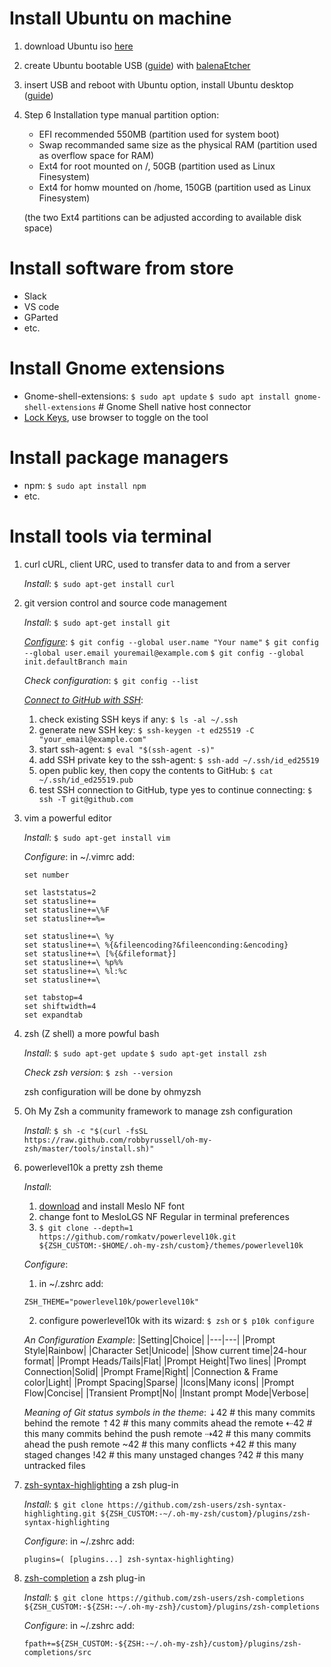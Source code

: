 # Install Ubuntu on machine
1. download Ubuntu iso [here](https://ubuntu.com/download/desktop)

2. create Ubuntu bootable USB ([guide](https://ubuntu.com/tutorials/create-a-usb-stick-on-windows#1-overview)) with [balenaEtcher](https://www.balena.io/etcher/) 

3. insert USB and reboot with Ubuntu option, install Ubuntu desktop ([guide](https://ubuntu.com/tutorials/install-ubuntu-desktop#1-overview))

4. Step 6 Installation type manual partition option: 
    - EFI recommended 550MB (partition used for system boot)
    - Swap recommanded same size as the physical RAM (partition used as overflow space for RAM)
    - Ext4 for root mounted on /, 50GB (partition used as Linux Finesystem)
    - Ext4 for homw mounted on /home, 150GB (partition used as Linux Finesystem)

    (the two Ext4 partitions can be adjusted according to available disk space)


# Install software from store
- Slack
- VS code
- GParted
- etc.

# Install Gnome extensions
- Gnome-shell-extensions: 
    `$ sudo apt update`
    `$ sudo apt install gnome-shell-extensions`     # Gnome Shell native host connector
- [Lock Keys](https://extensions.gnome.org/extension/36/lock-keys/), use browser to toggle on the tool

# Install package managers
- npm: `$ sudo apt install npm`
- etc.


# Install tools via terminal
1. curl
    cURL, client URC, used to transfer data to and from a server

    *Install*:
        `$ sudo apt-get install curl`

2. git
    version control and source code management

    *Install*:
        `$ sudo apt-get install git`
    
    *[Configure](https://git-scm.com/book/en/v2/Getting-Started-First-Time-Git-Setup)*:
        `$ git config --global user.name "Your name"`
        `$ git config --global user.email youremail@example.com`
        `$ git config --global init.defaultBranch main`

    *Check configuration*:
        `$ git config --list`
    
    *[Connect to GitHub with SSH](https://docs.github.com/en/authentication/connecting-to-github-with-ssh)*:
    1. check existing SSH keys if any: `$ ls -al ~/.ssh`
    2. generate new SSH key: `$ ssh-keygen -t ed25519 -C "your_email@example.com"`
    3. start ssh-agent: `$ eval "$(ssh-agent -s)"`
    4. add SSH private key to the ssh-agent: `$ ssh-add ~/.ssh/id_ed25519`
    5. open public key, then copy the contents to GitHub: `$ cat ~/.ssh/id_ed25519.pub`
    6. test SSH connection to GitHub, type yes to continue connecting: `$ ssh -T git@github.com`
      

3. vim
    a powerful editor

    *Install*:
        `$ sudo apt-get install vim`

    *Configure*:
    in ~/.vimrc add:
    ```
    set number
    
    set laststatus=2
    set statusline+=
    set statusline+=\%F
    set statusline+=%=
    
    set statusline+=\ %y
    set statusline+=\ %{&fileencoding?&fileenconding:&encoding}
    set statusline+=\ [%{&fileformat}]
    set statusline+=\ %p%%
    set statusline+=\ %l:%c
    set statusline+=\
    
    set tabstop=4
    set shiftwidth=4
    set expandtab
    ```

4. zsh (Z shell)
    a more powful bash 

    *Install*:
        `$ sudo apt-get update`
        `$ sudo apt-get install zsh`

    *Check zsh version*:
        `$ zsh --version`

    zsh configuration will be done by ohmyzsh
    
5. Oh My Zsh
    a community framework to manage zsh configuration

    *Install*:
        `$ sh -c "$(curl -fsSL https://raw.github.com/robbyrussell/oh-my-zsh/master/tools/install.sh)"`
    
6. powerlevel10k
    a pretty zsh theme

    *Install*:
    1. [download](https://github.com/romkatv/powerlevel10k) and install Meslo NF font 
    2. change font to MesloLGS NF Regular in terminal preferences
    3. `$ git clone --depth=1 https://github.com/romkatv/powerlevel10k.git ${ZSH_CUSTOM:-$HOME/.oh-my-zsh/custom}/themes/powerlevel10k`
	
    *Configure*:
    1. in ~/.zshrc add: 
    ```
    ZSH_THEME="powerlevel10k/powerlevel10k"
    ```
    2. configure powerlevel10k with its wizard:	
        `$ zsh` or `$ p10k configure`

    *An Configuration Example*:
    |Setting|Choice|
    |---|---|
    |Prompt Style|Rainbow|
    |Character Set|Unicode|
    |Show current time|24-hour format|
    |Prompt Heads/Tails|Flat|
    |Prompt Height|Two lines|
    |Prompt Connection|Solid|
    |Prompt Frame|Right|
    |Connection & Frame color|Light|
    |Prompt Spacing|Sparse|
    |Icons|Many icons|
    |Prompt Flow|Concise|
    |Transient Prompt|No|
    |Instant prompt Mode|Verbose|

    *Meaning of Git status symbols in the theme*:
    ⇣42	    # this many commits behind the remote
    ⇡42	    # this many commits ahead the remote
    ⇠42     # this many commits behind the push remote
    ⇢42     # this many commits ahead the push remote
    ~42     # this many conflicts 
    +42     # this many staged changes 
    !42     # this many unstaged changes 
    ?42     # this many untracked files 
	
7. [zsh-syntax-highlighting](https://github.com/zsh-users/zsh-syntax-highlighting/blob/master/INSTALL.md)
    a zsh plug-in 

    *Install*:
        `$ git clone https://github.com/zsh-users/zsh-syntax-highlighting.git ${ZSH_CUSTOM:-~/.oh-my-zsh/custom}/plugins/zsh-syntax-highlighting`

    *Configure*:
    in ~/.zshrc add: 
    ```
    plugins=( [plugins...] zsh-syntax-highlighting)	
    ```

8. [zsh-completion](https://github.com/zsh-users/zsh-completions)
    a zsh plug-in 
    
    *Install*:
        `$ git clone https://github.com/zsh-users/zsh-completions ${ZSH_CUSTOM:-${ZSH:-~/.oh-my-zsh}/custom}/plugins/zsh-completions`

    *Configure*:
    in ~/.zshrc add:
    ```
    fpath+=${ZSH_CUSTOM:-${ZSH:-~/.oh-my-zsh}/custom}/plugins/zsh-completions/src
    ```
	


